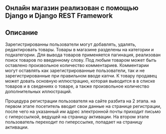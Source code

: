 ## Онлайн магазин реализован с помощью Django и Django REST Framework

## Описание

Зарегистрированны пользователи могут добавлять, удалять, редактировать товары.
Товары в магазине разделены на категории и подкатегории.
Для вывода товаров применяется пагинация, реализован поиск товаров по введенному слову.
Под любым товаром может быть оставлено произвольное количество комментариев. Комментарии могут оставлять как зарегистрированные пользователи, так и не зарегистрированные при правильном вводе капчи.
К товару продавец может довать основную иллюстрацию, которая выводится в в списке товаров и в сведениях о товаре, а также произвольное количество дополнительных иллюстраций.

Процедура регистрации пользователя на сайте разбита на 2 этапа. на первом этапе посетитель вводит свои данные на странице регистрации, после чего на указанный им адрес электронной почты приходит письмо с гиперссылкой, ведущей на страницу активации. На втором этапе пользователь переходит по гиперссылке, попадает на страницу активации.
